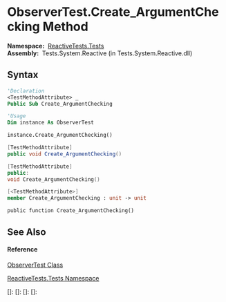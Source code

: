 # ObserverTest.Create\_ArgumentChecking Method

**Namespace:**  [ReactiveTests.Tests](ReactiveTests.Tests\ReactiveTests.Tests.md)  
**Assembly:**  Tests.System.Reactive (in Tests.System.Reactive.dll)

## Syntax

```vb
'Declaration
<TestMethodAttribute> _
Public Sub Create_ArgumentChecking
```

```vb
'Usage
Dim instance As ObserverTest

instance.Create_ArgumentChecking()
```

```csharp
[TestMethodAttribute]
public void Create_ArgumentChecking()
```

```c++
[TestMethodAttribute]
public:
void Create_ArgumentChecking()
```

```fsharp
[<TestMethodAttribute>]
member Create_ArgumentChecking : unit -> unit 
```

```jscript
public function Create_ArgumentChecking()
```

## See Also

#### Reference

[ObserverTest Class](ObserverTest\ObserverTest.md)

[ReactiveTests.Tests Namespace](ReactiveTests.Tests\ReactiveTests.Tests.md)

[]: 
[]: 
[]: 
[]: 